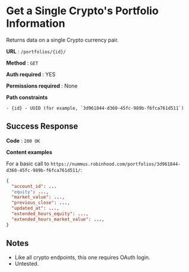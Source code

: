 # Get a Single Crypto's Portfolio Information

Returns data on a single Crypto currency pair.

**URL** : `/portfolios/{id}/`

**Method** : `GET`

**Auth required** : YES

**Permissions required** : None

**Path constraints**

    - {id} - UUID (for example, `3d961844-d360-45fc-989b-f6fca761d511`)

## Success Response

**Code** : `200 OK`

**Content examples**

For a basic call to `https://nummus.robinhood.com/portfolios/3d961844-d360-45fc-989b-f6fca761d511/`:

```json
{
  "account_id": ...
  "equity": ...,
  "market_value": ...,
  "previous_close": ...,
  "updated_at": ...,
  "extended_hours_equity": ...,
  "extended_hours_market_value": ...,
}
```

## Notes

* Like all crypto endpoints, this one requires OAuth login.
* Untested.